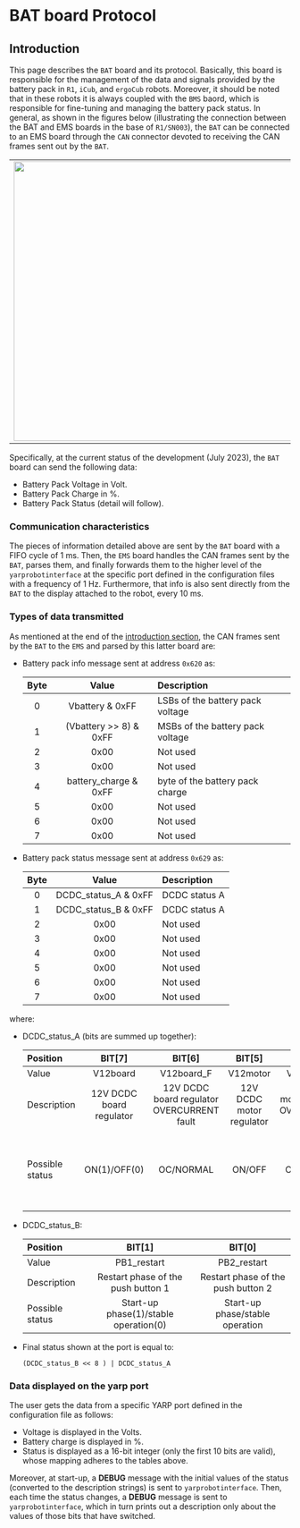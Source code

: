 # BAT board Protocol

## Introduction
This page describes the `BAT` board and its protocol. Basically, this board is responsible for the management of the data and signals provided by the battery pack in `R1`, `iCub`, and `ergoCub` robots. Moreover, it should be noted that in these robots it is always coupled with the `BMS` baord, which is responsible for fine-tuning and managing the battery pack status.
In general, as shown in the figures below (illustrating the connection between the BAT and EMS boards in the base of `R1/SN003`), the `BAT` can be connected to an EMS board through the `CAN` connector devoted to receiving the CAN frames sent out by the `BAT`.

<center>
<table><tr>
<td><img width="500" height="500" src="../assets/bat-2-ems-R1-connection-01.png"/></td>
<td><img width="500" height="500" src="../assets/bat-2-ems-R1-connection-02.png"/></td>
</tr></table>
</center>

Specifically, at the current status of the development (July 2023), the `BAT` board can send the following data:

- Battery Pack Voltage in Volt.
- Battery Pack Charge in $\%$.
- Battery Pack Status (detail will follow).


### Communication characteristics

The pieces of information detailed above are sent by the `BAT` board with a FIFO cycle of 1 ms. Then, the `EMS` board handles the CAN frames sent by the `BAT`, parses them, and finally forwards them to the higher level of the `yarprobotinterface` at the specific port defined in the configuration files with a frequency of 1 Hz.
Furthermore, that info is also sent directly from the `BAT` to the display attached to the robot, every 10 ms.

### Types of data transmitted

As mentioned at the end of the [introduction section](#introduction), the CAN frames sent by the `BAT` to the `EMS` and parsed by this latter board are:

- Battery pack info message sent at address `0x620` as:

    | Byte | Value | Description | 
    |:---:|:---:|:---|
    | 0 | Vbattery & 0xFF        | LSBs of the battery pack voltage |
    | 1 | (Vbattery >> 8) & 0xFF | MSBs of the battery pack voltage |
    | 2 | 0x00                   | Not used   |
    | 3 | 0x00                   | Not used   |
    | 4 | battery_charge & 0xFF  | byte of the battery pack charge |
    | 5 | 0x00                   | Not used |
    | 6 | 0x00                   | Not used |
    | 7 | 0x00                   | Not used |
    
- Battery pack status message sent at address `0x629` as:

    | Byte | Value | Description | 
    |:---:|:---:|:---|
    | 0 | DCDC_status_A & 0xFF | DCDC status A |
    | 1 | DCDC_status_B & 0xFF | DCDC status A |
    | 2 | 0x00                 | Not used   |
    | 3 | 0x00                 | Not used   |
    | 4 | 0x00                 | Not used   |
    | 5 | 0x00                 | Not used   |
    | 6 | 0x00                 | Not used   |
    | 7 | 0x00                 | Not used   |

where:

- DCDC_status_A (bits are summed up together):

    Position | BIT[7] | BIT[6] | BIT[5] | BIT[4] | BIT[3] | BIT[2] | BIT[1] | BIT[0] |
    |:---|:---:|:---:|:---:|:---:|:---:|:---:|:---:|:---:|
    Value | V12board | V12board_F | V12motor | V12motor_F | HSM | HSM_PG | HSM_F | HSM_broken |
    Description | 12V DCDC board regulator | 12V DCDC board regulator OVERCURRENT fault | 12V DCDC motor regulator | 12V DCDC motor regulator OVERCURRENT fault | Hot Swap Manager | Hot Swap Manager POWER GOOD | Hot Swap Manager OVERCURRENT/OVERVOLTAGE fault | Hot Swap Manager MOSFETs damaged |
    Possible status | ON(1)/OFF(0) | OC/NORMAL | ON/OFF | OC/NORMAL| ON/OFF | HSM output voltage stable after transient/HSM output voltage not guaranteed | OC-OV/NORMAL | HSM MOSFETs probably burned/NORMAL |

- DCDC_status_B:

    Position | BIT[1] | BIT[0] |
    |:---|:---:|:---:|
    Value | PB1_restart | PB2_restart |
    Description | Restart phase of the push button 1 | Restart phase of the push button 2 |
    Possible status | Start-up phase(1)/stable operation(0) | Start-up phase/stable operation |

- Final status shown at the port is equal to: 

    `(DCDC_status_B << 8 ) | DCDC_status_A`


### Data displayed on the yarp port

The user gets the data from a specific YARP port defined in the configuration file as follows:

- Voltage is displayed in the Volts.
- Battery charge is displayed in $\%$.
- Status is displayed as a 16-bit integer (only the first 10 bits are valid), whose mapping adheres to the tables above.

Moreover, at start-up, a **DEBUG** message with the initial values of the status (converted to the description strings) is sent to `yarprobotinterface`. 
Then, each time the status changes, a **DEBUG** message is sent to `yarprobotinterface`, which in turn prints out a description only about the values of those bits that have switched.
